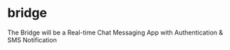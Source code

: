 # bridge
The Bridge will be a Real-time Chat Messaging App with Authentication &amp; SMS Notification

